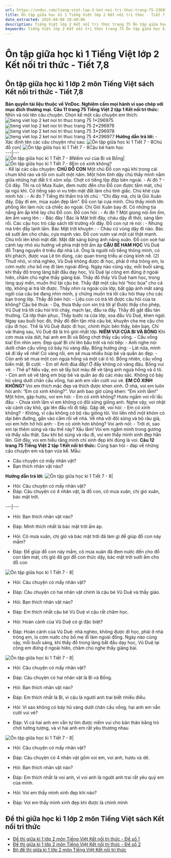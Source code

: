 ```yaml
---
url: https://vndoc.com/tieng-viet-lop-2-ket-noi-tri-thuc-trang-75-236935
title: Ôn tập giữa học kì 1 Tiếng Việt lớp 2 Kết nối tri thức - Tiết 7,8 - VnDoc.com
date_extracted: 2025-04-08 10:49:06
description: Tiếng Việt lớp 2 Kết nối tri thức trang 75 Ôn tập giữa học kì 1 Tiết 7 - 8 được biên soạn nhằm giúp các em HS đạt kết quả tốt trong quá trình làm bài tập và học tập môn Tiếng Việt lớp 2.
keywords: Tiếng Việt lớp 2 Kết nối tri thức trang 75 Ôn tập giữa học kì 1,Ôn tập giữa học kì 1,tuần 9 Ôn tập giữa học kì 1,Ôn tập giữa học kì 1 tiết 7-8,tiếng việt lớp 2,sách tiếng việt 2,sách tiếng việt lớp 2,bài tập tiếng việt lớp 2,tiếng việt lớp 2 tập 1,học tiếng việt lớp 2,luyện tập tiếng việt lớp 2,tiếng việt lớp 2 kết nối tri thức,tiếng việt 2 kết nối tri thức,tiếng việt lớp 2 kết nối,kết nối tri thức,kết nối tri thức với cuộc sống,tiếng việt kết nối tri thức
---
```


# Ôn tập giữa học kì 1 Tiếng Việt lớp 2 Kết nối tri thức - Tiết 7,8
## **Ôn tập giữa học kì 1 lớp 2 môn Tiếng Việt sách Kết nối tri thức - Tiết 7,8**
**Bản quyền tài liệu thuộc về VnDoc. Nghiêm cấm mọi hành vi sao chép với mục đích thương mại.**
**Câu 11 trang 75 Tiếng Việt 2 tập 1 Kết nối tri thức:** Nhìn và nói tên câu chuyện. Chọn kể một câu chuyện em thích:
![tieng viet lop 2 ket noi tri thuc trang 75 1*296975](https://i.vdoc.vn/data/image/2021/06/30/tieng-viet-lop-2-ket-noi-tri-thuc-trang-75-1.jpg)![tieng viet lop 2 ket noi tri thuc trang 75 2*296976](https://i.vdoc.vn/data/image/2021/06/30/tieng-viet-lop-2-ket-noi-tri-thuc-trang-75-2.jpg)![tieng viet lop 2 ket noi tri thuc trang 75 3*296978](https://i.vdoc.vn/data/image/2021/06/30/tieng-viet-lop-2-ket-noi-tri-thuc-trang-75-3.jpg)![tieng viet lop 2 ket noi tri thuc trang 75 4*296977](https://i.vdoc.vn/data/image/2021/06/30/tieng-viet-lop-2-ket-noi-tri-thuc-trang-75-4.jpg)
**Hướng dẫn trả lời:**
\- Xác định tên các câu chuyện như sau:
![Ôn tập giữa học kì 1 Tiết 7 - 8](https://i.vdoc.vn/data/image/2021/06/30/tieng-viet-lop-2-ket-noi-tri-thuc-trang-75-4.jpg)Chú đỗ con| ![Ôn tập giữa học kì 1 Tiết 7 - 8](https://i.vdoc.vn/data/image/2021/06/30/tieng-viet-lop-2-ket-noi-tri-thuc-trang-75-3.jpg)Cậu bé ham học  
---|---  
![Ôn tập giữa học kì 1 Tiết 7 - 8](https://i.vdoc.vn/data/image/2021/06/30/tieng-viet-lop-2-ket-noi-tri-thuc-trang-75-2.jpg)Niềm vui của Bi và Bống| ![Ôn tập giữa học kì 1 Tiết 7 - 8](https://i.vdoc.vn/data/image/2021/06/30/tieng-viet-lop-2-ket-noi-tri-thuc-trang-75-1.jpg)Em có xinh không?  
\- Kể lại các câu chuyện:
**CHÚ ĐỖ CON**
Một chú Đỗ con ngủ khì trong cái chum khô ráo và tối om suốt một năm. Một hôm tỉnh dậy chú thấy mình nằm giữa những hạt đất li ti xôm xốp. Chợt có tiếng lộp độp bên ngoài.
\- Ai đó ?
\- Cô đây.
Thì ra cô Mưa Xuân, đem nước đến cho Đỗ con được tắm mát, chú lại ngủ khì. Có tiếng sáo vi vu trên mặt đất làm chú tỉnh giấc. Chú khẽ cựa mình hỏi :
\- Ai đó ?
Tiếng thì thầm trả lời chú : “Chị đây mà, chị là Gió Xuân đây. Dậy đi em, mùa xuân đẹp lắm”. Đỗ con lại cựa mình. Chú thấy mình lớn phổng lên làm nức cả chiếc áo ngoài.
Chị Gió Xuân bay đi. Có những tia nắng ấm ấp khẽ lay chú Đỗ con. Đỗ con hỏi :
\- Ai đó ?
Một giọng nói ồm ồm, âm ấm vang lên :
\- Bác đây \! Bác là Mặt trời đây, cháu dậy đi thôi, sáng lắm rồi. Các cậu học trò cắp sách tới trường rồi đấy.
Đỗ con rụt rè nói :
\- Nhưng mà trên đấy lạnh lắm.
Bác Mặt trời khuyên :
\- Cháu cứ vùng dậy đi nào. Bác sẽ sưởi ấm cho cháu, cựa mạnh vào.
Đỗ con vươn vai một cái thật mạnh. Chú trồi lên khỏi mặt đất. Mặt đất sáng bừng ánh nắng xuân. Đỗ con xoè hai cánh tay nhỏ xíu hướng về phía mặt trời ấm áp
**CẬU BÉ HAM HỌC**
Vũ Duệ đỗ Trạng nguyên ở triều đại nhà Lê. Ông là người nổi tiếng thông minh, có khí phách, được vua Lê tin dùng, các quan trong triều ai cũng kính nể.
\(2\) Thuở nhỏ, vì nhà nghèo, Vũ Duệ không được đi học, phải ở nhà trông em, lo cơm nước cho bố mẹ đi làm ngoài đồng. Ngày nào cũng vậy, mỗi buổi sáng, khi thầy đồ trong làng bắt đầu dạy học, Vũ Duệ lại cõng em đứng ở ngoài hiên, chăm chú nghe thầy giảng bài.
Thầy đồ thấy Vũ Duệ ham học, trong lòng quý mến, muốn thử tài cậu bé. Thầy đặt một câu hỏi “hóc búa” cho cả lớp, không ai trả lời được. Thầy nhìn ra ngoài cửa lớp, bắt gặp ánh mắt sáng ngời của cậu bé đang nhìn mình, ý chừng muốn trả lời câu hỏi thay cho các bạn trong lớp. Thầy đồ bèn hỏi:
\- Liệu con có trả lời được câu hỏi của ta không?
Cậu bé thưa:
\- Dạ, thưa thấy con xin trả lời ạ\!
Được thầy cho phép, Vũ Duệ trả lời câu hỏi trôi chảy, mạch lạc, đầu ra đấy. Thầy đồ gật đầu tán thưởng. Cả lớp thán phục. Thầy bước ra cửa lớp, xoa đầu Vũ Duệ, khen ngợi.
Ngay sau buổi học đó, thầy đồ đến tận nhà cậu bé, khuyên cha mẹ cậu cho cậu đi học. Thế là Vũ Duệ được đi học, chính thức bên thầy, bên bạn. Chỉ vài tháng sau, Vũ Duệ đã là trò giỏi nhất lớp.
**NIỀM VUI CỦA BI VÀ BỐNG**
Khi cơn mưa vừa dứt, hai anh em Bi và Bống chợt thấy cầu vồng.
\- Cầu vồng kìa\! Em nhìn xem. Đẹp quá\!
Bi chỉ lên bầu trời và nói tiếp:
\- Anh nghe nói dưới chân cầu vồng có bảy hũ vàng đấy.
Bống hưởng ứng:
\- Lát nữa, mình sẽ đi lấy về nhé\! Có vàng rồi, em sẽ mua nhiều búp bê và quần áo đẹp.
\- Còn anh sẽ mua một con ngựa hồng và một cái ô tô.
Bỗng nhiên, cầu vồng biến mất. Bi cười:
\- Em ơi\! Anh đùa đấy\! Ở đấy không có vàng đâu.
Bống vui vẻ:
\- Thế ạ? Nếu vậy, em sẽ lấy bút màu để vẽ tặng anh ngựa hồng và ô tô.
\- Còn anh sẽ vẽ tặng em búp bê và quần áo đủ các màu sắc.
Không có bảy hũ vàng dưới chân cầu vồng, hai anh em vẫn cười vui vẻ.
**EM CÓ XINH KHÔNG?**
Voi em thích mặc đẹp và thích được khen xinh. Ở nhà, voi em luôn hỏi anh: “Em có xinh không?”. Voi anh bao giờ cũng khen: “Em xinh lắm\!”
Một hôm, gặp hươu, voi em hỏi:
\- Em có xinh không?
Hươu ngắm voi rồi lắc đầu:
\- Chưa xinh lắm vì em không có đôi sừng giống anh.
Nghe vậy, voi nhặt vài cành cây khô, gài lên đầu rồi đi tiếp.
Gặp dê, voi hỏi:
\- Em có xinh không?
\- Không, vì cậu không có bộ râu giống tôi. Voi liền nhổ một khóm cỏ dại bên đường, gắn vào cằm rồi về nhà. Về nhà với đội sừng và bộ râu giả, voi em hớn hở hỏi anh:
\- Em có xinh hơn không?
Voi anh nói:
\- Trời ơi, sao em lại thêm sừng và râu thế này? Xấu lắm\!
Voi em ngắm mình trong gương và thấy xấu thật. Sau khi bỏ sùng và râu đi, voi em thấy mình xinh đẹp hẳn lên. Giờ đây, voi em hiểu rằng mình chỉ xinh đẹp khi đúng là voi.
**Câu 12 trang 75 Tiếng Việt 2 tập 1 Kết nối tri thức:** Cùng bạn hỏi - đáp về những câu chuyện em và bạn vừa kể.
Mẫu:
  * Câu chuyện có mấy nhân vật?
  * Bạn thích nhân vật nào?

**Hướng dẫn trả lời:**
![Ôn tập giữa học kì 1 Tiết 7 - 8](https://i.vdoc.vn/data/image/2021/06/30/tieng-viet-lop-2-ket-noi-tri-thuc-trang-75-4.jpg)| 
  * Hỏi: Câu chuyện có mấy nhân vật?
  * Đáp: Câu chuyện có 4 nhân vật, là đỗ con, cô mưa xuân, chị gió xuân, bác mặt trời.

---|---  
  * Hỏi: Bạn thích nhân vật nào?
  * Đáp: Mình thích nhất là bác mặt trời ấm áp.

  * Hỏi: Cô mưa xuân, chị gió và bác mặt trời đã làm gì để giúp đỗ con nảy mầm?
  * Đáp: Để giúp đỗ con nảy mầm, cô mưa xuân đã đem nước đến cho đỗ con tắm mát, chị gió đã gọi đỗ con thức dậy, bác mặt trời sưởi ấm cho đỗ con

![Ôn tập giữa học kì 1 Tiết 7 - 8](https://i.vdoc.vn/data/image/2021/06/30/tieng-viet-lop-2-ket-noi-tri-thuc-trang-75-3.jpg)| 
  * Hỏi: Câu chuyện có mấy nhân vật?
  * Đáp: Câu chuyện có hai nhân vật chính là cậu bé Vũ Duệ và thầy giáo.

  * Hỏi: Bạn thích nhân vật nào?
  * Đáp: Em thích nhất cậu bé Vũ Duệ vì cậu rất chăm học.

  * Hỏi: Hoàn cảnh của Vũ Duệ có gì đặc biệt?
  * Đáp: Hoàn cảnh của Vũ Duệ: nhà nghèo, không được đi học, phải ở nhà trông em, lo cơm nước cho bố mẹ đi làm ngoài đồng. Ngày nào cũng vậy, mỗi buổi sáng, khi thầy đồ trong làng bắt đầu dạy học, Vũ Duệ lại cõng em đứng ở ngoài hiên, chăm chú nghe thầy giảng bài.

![Ôn tập giữa học kì 1 Tiết 7 - 8](https://i.vdoc.vn/data/image/2021/06/30/tieng-viet-lop-2-ket-noi-tri-thuc-trang-75-2.jpg)| 
  * Hỏi: Câu chuyện có mấy nhân vật?
  * Đáp: Câu chuyện có hai nhân vật là Bi và Bống.

  * Hỏi: Bạn thích nhân vật nào?
  * Đáp: Em thích nhất là Bi, vì cậu là người anh trai biết nhiều điều.

  * Hỏi: Vì sao không có bảy hũ vàng dưới chân cầu vồng, hai anh em vẫn cười vui vẻ?
  * Đáp: Vì cả hai anh em vẫn tự tìm được niềm vui cho bản thân bằng trò chơi tưởng tượng, và vì hai anh em rất yêu thương nhau

![Ôn tập giữa học kì 1 Tiết 7 - 8](https://i.vdoc.vn/data/image/2021/06/30/tieng-viet-lop-2-ket-noi-tri-thuc-trang-75-1.jpg)| 
  * Hỏi: Câu chuyện có mấy nhân vật?
  * Đáp: Câu chuyện có 4 nhân vật gồm voi em, voi anh, hươu và dê.

  * Hỏi: Bạn thích nhân vật nào?
  * Đáp: Em thích nhất là voi anh, vì voi anh là người anh trai rất yêu quý em của mình.

  * Hỏi: Voi em thấy mình xinh đẹp khi nào?
  * Đáp: Voi em thấy mình xinh đẹp khi được là chính mình

## **Đề thi giữa học kì 1 lớp 2 môn Tiếng Việt sách Kết nối tri thức**
  * [Đề thi giữa kì 1 lớp 2 môn Tiếng Việt Kết nối tri thức - Đề số 1](<https://vndoc.com/de-thi-giua-ki-1-lop-2-mon-tieng-viet-ket-noi-tri-thuc-de-so-1-330421>)
  * [Đề thi giữa kì 1 lớp 2 môn Tiếng Việt Kết nối tri thức - Đề số 2](<https://vndoc.com/de-thi-giua-ki-1-lop-2-mon-tieng-viet-nam-2021-2022-245421>)
  * [Bộ đề thi giữa kì 1 lớp 2 môn Tiếng Việt Kết nối tri thức](<https://vndoc.com/bo-de-thi-giua-ki-1-lop-2-mon-tieng-viet-ket-noi-tri-thuc-330423>)

